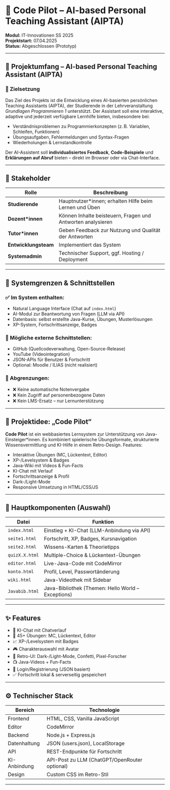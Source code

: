 # 🤖 Code Pilot – AI-based Personal Teaching Assistant (AIPTA)

**Modul:** IT-Innovationen SS 2025  
**Projektstart:** 07.04.2025  
**Status:** Abgeschlossen (Prototyp)

---

## 📌 Projektumfang – AI-based Personal Teaching Assistant (AIPTA)

### 🎯 Zielsetzung

Das Ziel des Projekts ist die Entwicklung eines AI-basierten persönlichen Teaching Assistants (AIPTA), der Studierende in der Lehrveranstaltung *Grundlagen Programmieren 1* unterstützt. Der Assistant soll eine interaktive, adaptive und jederzeit verfügbare Lernhilfe bieten, insbesondere bei:

- Verständnisproblemen zu Programmierkonzepten (z. B. Variablen, Schleifen, Funktionen)
- Übungsaufgaben, Fehlermeldungen und Syntax-Fragen
- Wiederholungen & Lernstandkontrolle

Der AI-Assistent soll **individualisiertes Feedback**, **Code-Beispiele** und **Erklärungen auf Abruf** bieten – direkt im Browser oder via Chat-Interface.

---

## 👤 Stakeholder

| Rolle                   | Beschreibung                                                        |
|-------------------------|---------------------------------------------------------------------|
| **Studierende**         | Hauptnutzer*innen; erhalten Hilfe beim Lernen und Üben             |
| **Dozent*innen**        | Können Inhalte beisteuern, Fragen und Antworten analysieren        |
| **Tutor*innen**         | Geben Feedback zur Nutzung und Qualität der Antworten              |
| **Entwicklungsteam**    | Implementiert das System                                            |
| **Systemadmin**         | Technischer Support, ggf. Hosting / Deployment                     |

---

## 🔗 Systemgrenzen & Schnittstellen

### ✅ Im System enthalten:
- Natural Language Interface (Chat auf `index.html`)
- AI-Modul zur Beantwortung von Fragen (LLM via API)
- Datenbasis: selbst erstellte Java-Kurse, Übungen, Musterlösungen
- XP-System, Fortschrittsanzeige, Badges

### 🔄 Mögliche externe Schnittstellen:
- GitHub (Quellcodeverwaltung, Open-Source-Release)
- YouTube (Videointegration)
- JSON-APIs für Benutzer & Fortschritt
- Optional: Moodle / ILIAS (nicht realisiert)

### 🚫 Abgrenzungen:
- ❌ Keine automatische Notenvergabe
- ❌ Kein Zugriff auf personenbezogene Daten
- ❌ Kein LMS-Ersatz – nur Lernunterstützung

---

## 🧠 Projektidee: „Code Pilot“

**Code Pilot** ist ein webbasiertes Lernsystem zur Unterstützung von Java-Einsteiger*innen. Es kombiniert spielerische Übungsformate, strukturierte Wissensvermittlung und KI-Hilfe in einem Retro-Design. Features:

- Interaktive Übungen (MC, Lückentext, Editor)
- XP-/Levelsystem & Badges
- Java-Wiki mit Videos & Fun-Facts
- KI-Chat mit Verlauf
- Fortschrittsanzeige & Profil
- Dark-/Light-Mode
- Responsive Umsetzung in HTML/CSS/JS

---

## 🧩 Hauptkomponenten (Auswahl)

| Datei              | Funktion                                          |
|--------------------|---------------------------------------------------|
| `index.html`       | Einstieg + KI-Chat (LLM-Anbindung via API)       |
| `seite1.html`      | Fortschritt, XP, Badges, Kursnavigation          |
| `seite2.html`      | Wissens-Karten & Theorietipps                    |
| `quizX.X.html`     | Multiple-Choice & Lückentext-Übungen             |
| `editor.html`      | Live-Java-Code mit CodeMirror                    |
| `konto.html`       | Profil, Level, Passwortänderung                  |
| `wiki.html`        | Java-Videothek mit Sidebar                       |
| `Javabib.html`     | Java-Bibliothek (Themen: Hello World – Exceptions) |

---

## ✨ Features

- 💬 KI-Chat mit Chatverlauf
- 🧪 45+ Übungen: MC, Lückentext, Editor
- 📈 XP-/Levelsystem mit Badges
- 🎮 Charakterauswahl mit Avatar
- 🎉 Retro-UI: Dark-/Light-Mode, Confetti, Pixel-Forscher
- 📺 Java-Videos + Fun-Facts
- 🔐 Login/Registrierung (JSON basiert)
- ✅ Fortschritt lokal & serverseitig gespeichert

---

## ⚙️ Technischer Stack

| Bereich       | Technologie                     |
|---------------|----------------------------------|
| Frontend      | HTML, CSS, Vanilla JavaScript    |
| Editor        | CodeMirror                       |
| Backend       | Node.js + Express.js             |
| Datenhaltung  | JSON (users.json), LocalStorage  |
| API           | REST-Endpunkte für Fortschritt   |
| KI-Anbindung  | API-Post zu LLM (ChatGPT/OpenRouter optional) |
| Design        | Custom CSS im Retro-Stil         |

---


